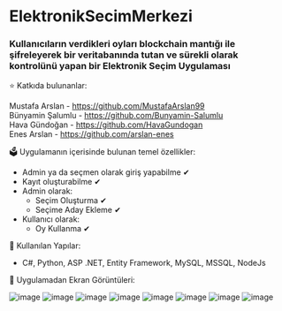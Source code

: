 # ElektronikSecimMerkezi
### Kullanıcıların verdikleri oyları blockchain mantığı ile şifreleyerek bir veritabanında tutan ve sürekli olarak kontrolünü yapan bir Elektronik Seçim Uygulaması

⭐ Katkıda bulunanlar:

Mustafa Arslan - https://github.com/MustafaArslan99                                                                    
Bünyamin Şalumlu - https://github.com/Bunyamin-Salumlu                               
Hava Gündoğan - https://github.com/HavaGundogan                                  
Enes Arslan - https://github.com/arslan-enes

🗳 Uygulamanın içerisinde bulunan temel özellikler:

* Admin ya da seçmen olarak giriş yapabilme ✔
* Kayıt oluşturabilme ✔
* Admin olarak:
  * Seçim Oluşturma ✔
  * Seçime Aday Ekleme ✔
* Kullanıcı olarak:
  * Oy Kullanma ✔
  
🚀 Kullanılan Yapılar:

* C#, Python, ASP .NET, Entity Framework, MySQL, MSSQL, NodeJs
  
 
🎈 Uygulamadan Ekran Görüntüleri: 

![image](https://user-images.githubusercontent.com/84344512/195327656-e0751038-f38f-4127-8031-f86cc3764091.png)
![image](https://user-images.githubusercontent.com/84344512/195329770-b2afb924-c26a-4b2f-a319-03de756ef16c.png)
![image](https://user-images.githubusercontent.com/84344512/195329797-67c6b1b8-fe9d-4907-aea3-7dc28d913a34.png)
![image](https://user-images.githubusercontent.com/84344512/195329843-6c3db765-4ad4-4cbe-805d-93696c7ed91a.png)
![image](https://user-images.githubusercontent.com/84344512/195329883-73252a59-a24b-46dc-801e-0e54b96ad4d7.png)
![image](https://user-images.githubusercontent.com/84344512/195329905-5f791772-ca56-4c30-9c8e-e7710203b37f.png)
![image](https://user-images.githubusercontent.com/84344512/195329931-9ad34b72-015e-484d-a44d-f8660aa31c3f.png)
![image](https://user-images.githubusercontent.com/84344512/195330024-6e74e08c-472b-41e9-adfb-a39a9b01acb5.png)

